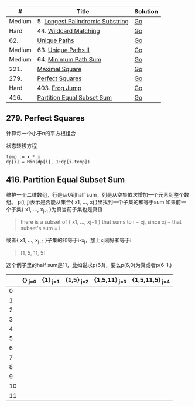 | #        | Title                                                    | Solution                                    |
| -------- | -------------------------------------------------------- | ------------------------------------------- |
| Medium   | 5. [Longest Palindromic Substring](https://leetcode.com/problems/longest-palindromic-substring/)       |   [Go](5.longest-palindromic-substring.go)       |
| Hard     | 44. [Wildcard Matching](https://leetcode.com/problems/wildcard-matching/)                              |   [Go](44.wildcard-matching.go)                  |
| 62.      | [Unique Paths][unique-paths]                             |   [Go](unique_paths.go)                     |
| Medium   | 63. [Unique Paths II](https://leetcode.com/problems/unique-paths-ii/)                                  |   [Go](63.unique-paths-ii.go)                    |
| Medium   | 64. [Minimum Path Sum](https://leetcode.com/problems/minimum-path-sum/)                                |   [Go](64.minimum-path-sum.go)                    |
| 221.     | [Maximal Square][maximal-square]                         |   [Go](maximal_square.go)                   |
| 279.     | [Perfect Squares][perfect-squares]                       |   [Go](perfect_squares.go)                  |
| Hard     | 403. [Frog Jump](https://leetcode.com/problems/frog-jump/)   |   [Go](frog_jump.go)                    |
| 416.     | [Partition Equal Subset Sum][partition-equal-subset-sum] |   [Go](partition_equal_subset_sum.go)       |

[unique-paths]: https://leetcode.com/problems/unique-paths/
[maximal-square]: https://leetcode.com/problems/maximal-square/
[perfect-squares]: https://leetcode.com/problems/perfect-squares/
[partition-equal-subset-sum]: https://leetcode.com/problems/partition-equal-subset-sum/

## 279. Perfect Squares
计算每一个小于n的平方根组合

状态转移方程

    temp := x * x
    dp[i] = Min(dp[i], 1+dp[i-temp])

## 416. Partition Equal Subset Sum
维护一个二维数组，行是从0到half sum，列是从空集依次增加一个元素到整个数组。
p(i, j)表示是否能从集合{ x1, ..., xj }里找到一个子集的和等于sum
如果前一个子集{ x1, ..., x<sub>j-1</sub> }为真当前子集也是真值

> there is a subset of { x1, ..., xj−1 } that sums to i − xj, since xj + that subset's sum = i.

或者{ x1, ..., x<sub>j−1</sub> }子集的和等于i-x<sub>j</sub>，加上x<sub>j</sub>刚好和等于i
> [1, 5, 11, 5]

这个例子里的half sum是11，比如说求p(6,1)，要么p(6,0)为真或者p(6-1,)

|     | {} <sub>j=0</sub>  | {1} <sub>j=1</sub> | {1,5} <sub>j=2</sub> | {1,5,11} <sub>j=3</sub> | {1,5,11,5} <sub>j=4</sub> |
| --- | --- | --- | ----- | -------- | ---------- |
| 0   |     |     |       |          |            |
| 1   |     |     |       |          |            |
| 2   |     |     |       |          |            |
| 3   |     |     |       |          |            |
| 4   |     |     |       |          |            |
| 5   |     |     |       |          |            |
| 6   |     |     |       |          |            |
| 7   |     |     |       |          |            |
| 8   |     |     |       |          |            |
| 9   |     |     |       |          |            |
| 10  |     |     |       |          |            |
| 11  |     |     |       |          |            |
